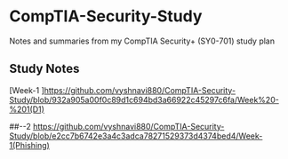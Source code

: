 # CompTIA-Security-Study
Notes and summaries from my CompTIA Security+ (SY0-701) study plan

## Study Notes
[Week-1
]https://github.com/vyshnavi880/CompTIA-Security-Study/blob/932a905a00f0c89d1c694bd3a66922c45297c6fa/Week%20-%201(D1)

##--2
https://github.com/vyshnavi880/CompTIA-Security-Study/blob/e2cc7b6742e3a4c3adca78271529373d4374bed4/Week-1(Phishing)
